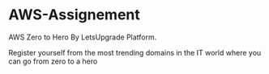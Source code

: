 # AWS-Assignement
AWS Zero to Hero 
By LetsUpgrade Platform.

Register yourself from the most trending domains in the IT world where you can go from zero to a hero
